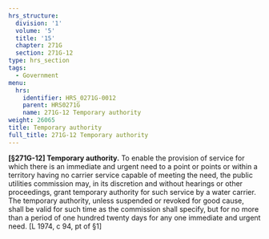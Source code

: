 ```yaml
---
hrs_structure:
  division: '1'
  volume: '5'
  title: '15'
  chapter: 271G
  section: 271G-12
type: hrs_section
tags:
  - Government
menu:
  hrs:
    identifier: HRS_0271G-0012
    parent: HRS0271G
    name: 271G-12 Temporary authority
weight: 26065
title: Temporary authority
full_title: 271G-12 Temporary authority
---
```

**[§271G-12] Temporary authority.** To enable the provision of service for which there is an immediate and urgent need to a point or points or within a territory having no carrier service capable of meeting the need, the public utilities commission may, in its discretion and without hearings or other proceedings, grant temporary authority for such service by a water carrier. The temporary authority, unless suspended or revoked for good cause, shall be valid for such time as the commission shall specify, but for no more than a period of one hundred twenty days for any one immediate and urgent need. [L 1974, c 94, pt of §1]
